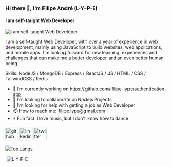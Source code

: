 ### Hi there 👋, I'm Filipe André (L-Y-P-E)
#### I am self-taught Web Developer
![I am self-taught Web Developer](https://images.unsplash.com/photo-1503252947848-7338d3f92f31?ixid=MnwxMjA3fDB8MHxwaG90by1wYWdlfHx8fGVufDB8fHx8&ixlib=rb-1.2.1&auto=format&fit=crop&w=889&q=80)

I am a self-taught Web Developer, with over a year of experience in web development, mainly using JavaScript to build websites, web applications, and mobile apps.
I'm looking forward for new learning, experiences and challenges that can make me a better developer and an even better human being.

Skills: NodeJS / MongoDB / Express / ReactJS / JS / HTML / CSS / TailwindCSS / Redis

- 🔭 I’m currently working on https://github.com/ifilipe-lype/authentication-app 
- 👯 I’m looking to collaborate on Nodejs Projects 
- 🤔 I’m looking for help with getting a job as Web Developer 
- 📫 How to reach me: ifilipe.lype@gmail.com 
- ⚡ Fun fact: I love music, but I don't know how to dance 


[<img src='https://cdn.jsdelivr.net/npm/simple-icons@3.0.1/icons/github.svg' alt='github' height='40'>](https://github.com/ifilipe-lype)  [<img src='https://cdn.jsdelivr.net/npm/simple-icons@3.0.1/icons/linkedin.svg' alt='linkedin' height='40'>](https://www.linkedin.com/in/https://www.linkedin.com/in/filipe-andr%C3%A9-25b9301b4/)  [<img src='https://cdn.jsdelivr.net/npm/simple-icons@3.0.1/icons/twitter.svg' alt='twitter' height='40'>](https://twitter.com/ifilipe_lype)  

[![Top Langs](https://github-readme-stats.vercel.app/api/top-langs/?username=ifilipe-lype)](https://github.com/anuraghazra/github-readme-stats)

<p>&nbsp;<img align="center" src="https://github-readme-stats.vercel.app/api?username=ifilipe-lype&show_icons=true&locale=en" alt="L-Y-P-E" /></p>
